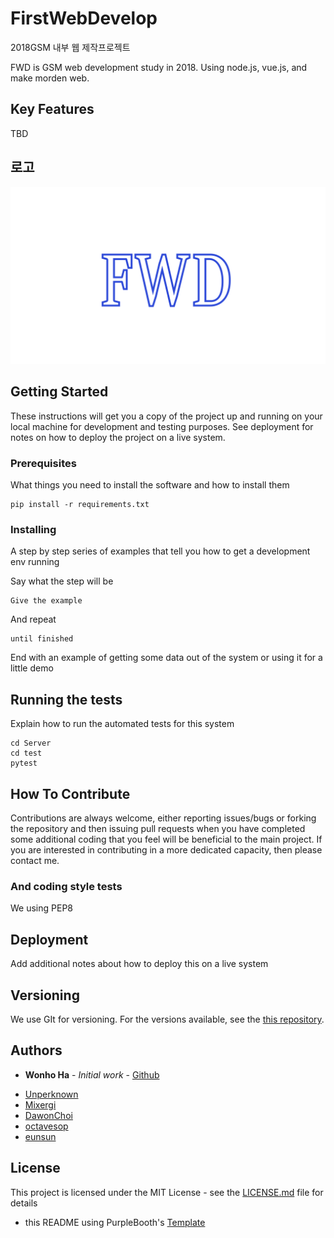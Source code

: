 # FirstWebDevelop
2018GSM 내부 웹 제작프로젝트

FWD is GSM web development study in 2018. Using node.js, vue.js, and make morden web.

## Key Features

TBD

## 로고
![FWD](https://github.com/Las-Wonho/FirstWebDevelop/blob/master/Main.png)

## Getting Started

These instructions will get you a copy of the project up and running on your local machine for development and testing purposes. See deployment for notes on how to deploy the project on a live system.

### Prerequisites

What things you need to install the software and how to install them

```
pip install -r requirements.txt
```

### Installing

A step by step series of examples that tell you how to get a development env running

Say what the step will be

```
Give the example
```

And repeat

```
until finished
```

End with an example of getting some data out of the system or using it for a little demo

## Running the tests

Explain how to run the automated tests for this system

```
cd Server
cd test
pytest
```

## How To Contribute

Contributions are always welcome, either reporting issues/bugs or forking the repository and then issuing pull requests when you have completed some additional coding that you feel will be beneficial to the main project. If you are interested in contributing in a more dedicated capacity, then please contact me.

### And coding style tests

We using PEP8

## Deployment

Add additional notes about how to deploy this on a live system

## Versioning

We use GIt for versioning. For the versions available, see the [this repository](https://github.com/Las-Wonho/FirstWebDevelop/).

## Authors

* **Wonho Ha** - *Initial work* - [Github](https://github.com/Las-Wonho)
- [Unperknown](http://www.github.com/Unperknown)
- [Mixergi](http://www.github.com/Mixergi)
- [DawonChoi](http://www.github.com/DawonChoi)
- [octavesop](http://www.github.com/octavesop)
- [eunsun](https://github.com/1463)
## License

This project is licensed under the MIT License - see the [LICENSE.md](https://github.com/Las-Wonho/FirstWebDevelop/LICENSE.md) file for details

- this README using PurpleBooth's [Template](https://gist.github.com/PurpleBooth/109311bb0361f32d87a2)